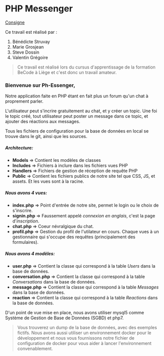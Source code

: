 # PHP Messenger
[Consigne](https://github.com/becodeorg/LIE-Hamilton-1.7/tree/master/02-La-colline/01-php-messenger)

Ce travail est réalisé par : 

1. Bénédicte Struvay
2. Marie Grosjean
3. Steve Dossin
4. Valentin Grégoire

> Ce travail est réalisé lors du cursus d'apprentissage de la formation BeCode à Liège et c'est donc un travail amateur.

### Bienvenue sur Ph-Essenger,
Notre application faite en PHP étant en fait plus un forum qu'un chat à proprement parler.

L'utilisateur peut s'incrire gratuitement au chat, et y créer un topic.
Une foi le topic créé, tout utilisateur peut poster un message dans ce topic, et ajouter des réactions aux messages.
 
Tous les fichiers de configuration pour la base de données en local se trouve dans le git, ainsi que les sources.

##### Architecture:
  - **Models** => Contient les modèles de classes
  - **Includes** => Fichiers à inclure dans les fichiers vues PHP
  - **Handlers** => Fichiers de gestion de réception de requête PHP
  - **Public** => Contient les fichiers publics de notre site tel que CSS, JS, et assets.
Et les vues sont à la racine.

##### Nous avons 4 vues:
  - **index.php** => Point d'entrée de notre site, permet le login ou le choix de s'inscrire.
  - **signin.php** => Faussement appelé *connexion en anglais*, c'est la page d'*inscription*.
  - **chat.php** => Coeur névralgique du chat.
  - **profil.php** => Gestion du profil de l'utilateur en cours.
Chaque vues à un gestionnaire qui s'occupe des requêtes (principalement des formulaires).

##### Nous avons 4 modèles:
  - **user.php** => Contient la classe qui correspond à la table *Users* dans la base de données.
  - **conversation.php** => Contient la classe qui correspond à la table *Conversations* dans la base de données.
  - **message.php** => Contient la classe qui correspond à la table *Messages* dans la base de données.
  - **reaction** => Contient la classe qui correspond à la table *Reactions* dans la base de données.
  
D'un point de vue mise en place, nous avons utiliser mysql5 comme Système de Gestion de Base de Données (SGBD) et php7.
>Vous trouverez un dump de la base de données, avec des exemples fictifs.
>Nous avons aussi utiliser un environnement docker pour le développement et nous vous fournissons notre fichier de configuration de docker pour vous aider à lancer l'environnement convenablement.
